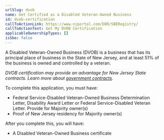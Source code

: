 ```yaml
---
urlSlug: dvob
name: Get Certified as a Disabled Veteran-Owned Business
id: dvob-certification
callToActionLink: https://www.njportal.com/DOR/SBERegistry/
callToActionText: Get My DVOB Certification
applicableOwnershipTypes: []
isSbe: false
---
```


A Disabled Veteran-Owned Business (DVOB) is a business that has its principal place of business in the State of New Jersey, and at least 51% of the business is owned and controlled by a veteran.

_DVOB certification may provide an advantage for New Jersey State contracts. Learn more about [government contracts](https://business.nj.gov/pages/contract-with-new-jersey)._

To complete this application, you must have:

- Federal Service-Disabled Veteran-Owned Business Determination Letter, Disability Award Letter or Federal Service-Disabled Veteran Letter. Provide for Majority owner(s)
- Proof of New Jersey residency for Majority owner(s)

After you complete this, you will have:

- A Disabled Veteran-Owned Business certificate
